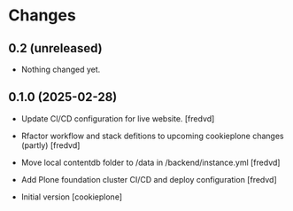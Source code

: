 # Changes

## 0.2 (unreleased)


- Nothing changed yet.


## 0.1.0 (2025-02-28)

- Update CI/CD configuration for live website. [fredvd]
- Rfactor workflow and stack defitions to upcoming cookieplone changes (partly) [fredvd]

- Move local contentdb folder to /data in /backend/instance.yml [fredvd]

- Add Plone foundation cluster CI/CD and deploy configuration [fredvd]

- Initial version [cookieplone]
